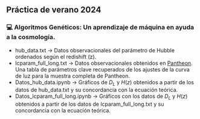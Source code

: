 ## Práctica de verano 2024
### 💻 Algoritmos Genéticos: Un aprendizaje de máquina en ayuda a la cosmología.
* hub_data.txt -> Datos observacionales del parámetro de Hubble ordenados según el redishift (z).
* lcparam_full_long.txt -> Datos observacionales obtenidos en [Pantheon](https://github.com/dscolnic/Pantheon). Una tabla de parámetros clave recuperados de los ajustes de la curva de luz para la muestra completa de Pantheon.
* Datos_hub_data.ipynb -> Gráficos de $D_L$ y $H(z)$ obtenidos a partir de los datos de hub_data.txt y su concordancia con la ecuación teórica.
* Datos_lcparam_full_long.ipynb -> Gráficos con los datos de $D_L$ y $H(z)$ obtenidos a partir de los datos de lcparam_full_long.txt y su concordancia con la ecuación teórica.
